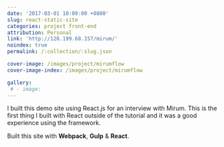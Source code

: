 ```yaml
---
date: '2017-03-01 10:00:00 +0800'
slug: react-static-site
categories: project front-end
attribution: Personal
link: 'http://128.199.68.157/mirum/'
noindex: true
permalink: /:collection/:slug.json

cover-image: /images/project/mirumflow
cover-image-index: /images/project/mirumflow

gallery:
 # - image: 
---
```


I built this demo site using React.js for an interview with Mirum. This is the first thing I built with React outside of the tutorial and it was a good experience using the framework.

Built this site with **Webpack**, **Gulp** & **React**.
